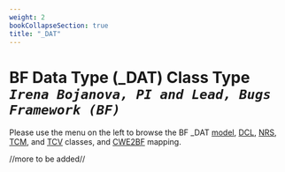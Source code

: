 ```yaml
---
weight: 2
bookCollapseSection: true
title: "_DAT"
---
```

# BF Data Type (_DAT) Class Type <br/> _`Irena Bojanova, PI and Lead, Bugs Framework (BF)`_

Please use the menu on the left to browse the BF _DAT [model](/BF/info/bf-classes/_dat/model/), [DCL](/BF/info/bf-classes/_dat/dcl), [NRS](/BF/info/bf-classes/_dat/nrs), [TCM](/BF/info/bf-classes/_dat/tcm), and [TCV](/BF/info/bf-classes/_dat/tcv) classes, and [CWE2BF](/BF/info/bf-classes/_dat/cwe2bf) mapping.

//more to be added//